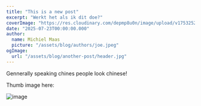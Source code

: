 ```yaml
---
title: "This is a new post"
excerpt: "Werkt het als ik dit doe?"
coverImage: "https://res.cloudinary.com/depmp8u0n/image/upload/v1753252529/cld-sample-5.jpg"
date: "2025-07-23T00:00:00.000"
author:
  name: Michiel Maas
  picture: "/assets/blog/authors/joe.jpeg"
ogImage:
  url: "/assets/blog/another-post/header.jpg"
---
```


Gennerally speaking chines people look chinese!



Thumb image here:

![image](/assets/blog/thumbs/2025-07-23/foo.jpg)